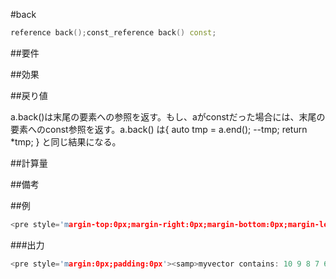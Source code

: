 #back
```cpp
reference back();const_reference back() const;
```

##要件



##効果



##戻り値

a.back()は末尾の要素への参照を返す。もし、aがconstだった場合には、末尾の要素へのconst参照を返す。a.back() は{ auto tmp = a.end(); --tmp; return *tmp; } と同じ結果になる。


##計算量



##備考



##例

```cpp
<pre style='margin-top:0px;margin-right:0px;margin-bottom:0px;margin-left:0px;padding-top:0px;padding-right:0px;padding-bottom:0px;padding-left:0px'><dfn style='font-style:normal'>#include <iostream></dfn><dfn style='font-style:normal'>#include <vector></dfn><var style='font-style:normal'></var></pre><pre style='margin-top:0px;margin-right:0px;margin-bottom:0px;margin-left:0px;padding-top:0px;padding-right:0px;padding-bottom:0px;padding-left:0px'><var style='font-style:normal'>int</var> main (){  std::vector<<var style='font-style:normal'>int</var>> myvector;  myvector.push_back(10);  <var style='font-style:normal'>while</var> (myvector.back() != 0) {    myvector.push_back ( myvector.back() -1 );  }  std::cout << <kbd style='font-style:normal'>"myvector contains:"</kbd>;  <var style='font-style:normal'>for</var> (<var style='font-style:normal'>unsigned</var> i=0; i<myvector.size() ; i++)    std::cout << <kbd style='font-style:normal'>" "</kbd> << myvector[i];  std::cout << std::endl;  <var style='font-style:normal'>return</var> 0;}</pre>
```

###出力

```cpp
<pre style='margin:0px;padding:0px'><samp>myvector contains: 10 9 8 7 6 5 4 3 2 1 0</samp></pre>
```

##

